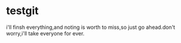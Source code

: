 # testgit
i'll finsh everything,and noting is worth to miss,so just go ahead.don't worry,i'll take everyone for ever.
